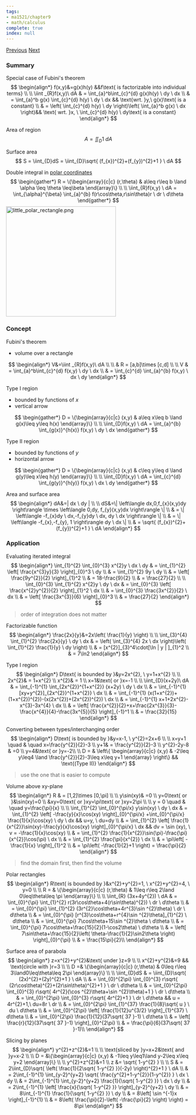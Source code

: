 ```yaml
---
tags:
- ma1521/chapter9
- math/calculus
complete: true
index: null
---
```

[Previous](/labyrinth/notes/math/ma1521/applied_partial_differentiation)   [Next](/labyrinth/notes/math/ma1521/1st_order_ODE_II)
### Summary
Special case of Fubini's theorem
$$
\begin{align*}
f(x,y)&=g(x)h(y) &&f\text{ is factorizable into individual terms} \\
\\
\iint _{R}f(x,y)\ dA & = \int_{a}^b\int_{c}^{d} g(x)h(y) \ dy \ dx \\
& = \int_{a}^b g(x) \int_{c}^{d} h(y) \ dy \ dx && \text{wrt. }y,\ g(x)\text{ is a constant} \\
& = \left( \int_{c}^{d} h(y) \ dy \right)\left( \int_{a}^b g(x) \ dx  \right)&& \text{ wrt. }x, \ \int_{c}^{d} h(y) \ dy\text{ is a constant}
\end{align*}
$$

Area of region
$$
A=\iint_{D}1 \ dA
$$

Surface area
$$
S = \iint_{D}dS = \iint_{D}\sqrt{ (f_{x})^{2}+(f_{y})^{2}+1 } \ dA
$$

Double integral in [polar coordinates](/labyrinth/notes/math/ma1521/polar_coordinates)
$$
\begin{gather*}
R = \{\begin{array}{c|c} (r,\theta) & a\leq r\leq b \land \alpha \leq \theta \leq\beta \end{array}\} \\
\\
\iint_{R}f(x,y) \ dA = \int_{\alpha}^{\beta} \int_{a}^{b} f(r\cos\theta,r\sin\theta)r \ dr  \ d\theta 
\end{gather*}
$$
<img src="/labyrinth/assets/little_polar_rectangle.png" alt="little_polar_rectangle.png" class="mx-auto" style="width:300px;">
### Concept
Fubini's theorem
- volume over a rectangle

$$
\begin{align*}
V&=\iint _{R}f(x,y)\ dA \\
\\
& R = [a,b]\times [c,d] \\
\\
V & = \int_{a}^b\int_{c}^{d} f(x,y) \ dy \ dx \\
& = \int_{c}^{d} \int_{a}^{b} f(x,y) \ dx  \ dy 
\end{align*}
$$

Type I region
- bounded by functions of $x$
- vertical arrow

$$
\begin{gather*}
D = \{\begin{array}{c|c} (x,y) & a\leq x\leq b \land g(x)\leq y\leq h(x) \end{array}\} \\
\\
\iint_{D}f(x,y) \ dA = \int_{a}^{b} \int_{g(x)}^{h(x)} f(x,y) \ dy  \ dx 
\end{gather*}
$$

Type II region
- bounded by functions of $y$
- horizontal arrow

$$
\begin{gather*}
D = \{\begin{array}{c|c} (x,y) & c\leq y\leq d \land g(y)\leq x\leq h(y) \end{array}\} \\
\\
\iint_{D}f(x,y) \ dA = \int_{c}^{d} \int_{g(y)}^{h(y)} f(x,y) \ dx  \ dy 
\end{gather*}
$$

Area and surface area
$$
\begin{align*}
dA&=| dx \ dy | \\
\\
dS&=\|  \left\langle dx,0,f_{x}(x,y)dy \right\rangle \times  \left\langle 0,dy, f_{y}(x,y)dx \right\rangle \| \\
& = \| \left\langle -f_{x}dy \ dx,-f_{y}dy \ dx, dy \ dx \right\rangle \| \\
& = \| \left\langle -f_{x},-f_{y}, 1 \right\rangle dy \ dx \| \\
& = \sqrt{ (f_{x})^{2}+(f_{y})^{2}+1 } \ dA
\end{align*}
$$
### Application
Evaluating iterated integral
$$
\begin{align*}
\int_{1}^{2} \int_{0}^{3} x^{2}y \ dx  \ dy & = \int_{1}^{2} \left[ \frac{x^{3}y}{3} \right]_{0}^3 \ dy \\
& = \int_{1}^{2} 9y \ dy \\
& = \left[ \frac{9y^{2}}{2} \right]_{1}^2 \\
& = 18-\frac{9}{2} \\
& = \frac{27}{2} \\
\\
\int_{0}^{3} \int_{1}^{2} x^{2}y \ dy  \ dx & =  \int_{0}^{3} \left[ \frac{x^{2}y^{2}}{2} \right]_{1}^2  \ dx \\
& =  \int_{0}^{3} \frac{3x^{2}}{2} \ dx \\
& = \left[ \frac{3x^{3}}{6} \right]_{0}^3 \\
& = \frac{27}{2}
\end{align*}
$$
> order of integration does not matter

Factorizable function
$$
\begin{align*}
\frac{2x}{y}&=2x\left( \frac{1}{y} \right) \\
\\
\int_{3}^{4} \int_{1}^{2} \frac{2x}{y} \ dy  \ dx & = \left( \int_{3}^{4} 2x \ dx  \right)\left( \int_{1}^{2} \frac{1}{y} \ dy  \right) \\
& = [x^{2}]_{3}^4\cdot[\ln | y | ]_{1}^2 \\
& = 7\ln2
\end{align*}
$$

Type I region
$$
\begin{align*}
D\text{ is bounded by }&y=2x^{2}, \ y=1+x^{2} \\
\\
2x^{2}& = 1+x^{2} \\
x^{2}& = 1 \\
x=1&\text{ or }x=-1 \\
\\
\iint_{D}(x+2y)\ dA & = \int_{-1}^{1} \int_{2x^{2}}^{1+x^{2}} (x+2y) \ dy  \ dx \\
& = \int_{-1}^{1} [xy+y^{2}]_{2x^{2}}^{1+x^{2}}  \ dx \\
& = \int_{-1}^{1} (x(1+x^{2})+(1+x^{2})^{2})-(x(2x^{2})+(2x^{2})^{2}) \ dx \\
& = \int_{-1}^{1} x+1+2x^{2}-x^{3}-3x^{4} \ dx \\
& = \left[ \frac{x^{2}}{2}+x+\frac{2x^{3}}{3}-\frac{x^{4}}{4}-\frac{3x^{5}}{5} \right]_{-1}^1 \\
& = \frac{32}{15}
\end{align*}
$$

Converting between types/interchanging order
$$
\begin{align*}
D\text{ is bounded by }&y=x-1, \ y^{2}=2x+6 \\
\\
x=y+1 \quad & \quad x=\frac{y^{2}}{2}-3 \\
y+1& = \frac{y^{2}}{2}-3 \\
y^{2}-2y-8 & =0 \\
y=4&\text{ or }y=-2\\
\\
D = & \left\{ \begin{array}{c|c} (x,y) & -2\leq y\leq4 \land \frac{y^{2}}{2}-3\leq x\leq y+1 \end{array} \right\} && \text{(Type II)}
\end{align*}
$$
> use the one that is easier to compute

Volume above xy-plane
$$
\begin{align*}
R & = [1,2]\times [0,\pi] \\
\\
y\sin(xy)& =0 \\
y=0\text{ or }&\sin(xy)=0 \\
&xy=0\text{ or }xy=\pi\text{ or }xy=2\pi \\
\\
y = 0 \quad & \quad y=\frac{\pi}{x} \\
\\
\int_{1}^{2} \int_{0}^{\pi/x} y\sin(xy) \ dy  \ dx & = \int_{1}^{2} \left[ -\frac{y}{x}\cos(xy) \right]_{0}^{\pi/x} +\int_{0}^{\pi/x} \frac{1}{x}\cos(xy) \ dy \ dx && u=y, \ du=dy \\
& = \int_{1}^{2} \left[ \frac{1}{x^{2}}\sin(xy)-\frac{y}{x}\cos(xy) \right]_{0}^{\pi/x} \ dx && dv = \sin (xy), \ v = -\frac{1}{x}\cos(xy) \\
& = \int_{1}^{2} \frac{1}{x^{2}}\sin(\pi)-\frac{\pi}{x^{2}}\cos(\pi) \ dx \\
& = \int_{1}^{2} \frac{\pi}{x^{2}} \ dx \\
& = \pi\left[ -\frac{1}{x} \right]_{1}^2 \\
& = \pi\left( -\frac{1}{2}+1 \right) = \frac{\pi}{2}
\end{align*}
$$
> find the domain first, then find the volume

Polar rectangles
$$
\begin{align*}
R\text{ is bounded by }&x^{2}+y^{2}=1, \ x^{2}+y^{2}=4, \ y=0 \\
\\
R = & \{\begin{array}{c|c} (r,\theta) & 1\leq r\leq 2\land 0\leq\theta\leq \pi \end{array}\} \\
\\
\iint_{R} (3x+4y^{2}) \ dA & = \int_{0}^{\pi} \int_{1}^{2} r(3r\cos\theta+4(r\sin\theta)^{2}) \ dr  \ d\theta \\
& = \int_{0}^{\pi} \int_{1}^{2} (3r^{2}\cos\theta+4r^{3}\sin ^{2}\theta) \ dr \ d\theta \\
& = \int_{0}^{\pi} [r^{3}\cos\theta+r^{4}\sin ^{2}\theta]_{1}^{2} \ d\theta \\
& = \int_{0}^{\pi} 7\cos\theta+15\sin ^{2}\theta \ d\theta \\
& = \int_{0}^{\pi} 7\cos\theta+\frac{15}{2}(1-\cos2\theta) \ d\theta \\
& = \left[ 7\sin\theta+\frac{15}{2}\left( \theta-\frac{1}{2}\sin2\theta \right) \right]_{0}^{\pi} \\
& = \frac{15\pi}{2}\\
\end{align*}
$$

Surface area of parabola
$$
\begin{align*}
z=x^{2}+y^{2}&\text{ under }z=9 \\
\\
x^{2}+y^{2}&=9 && \text{circle with }r=3 \\
\\
D =& \{\begin{array}{c|c} (r,\theta) & 0\leq r\leq 3\land0\leq\theta\leq 2\pi \end{array}\} \\
\\
\iint_{D}dS & = \iint_{D}\sqrt{ (2x)^{2}+(2y)^{2}+1 } \ dA \\
& = \int_{0}^{2\pi} \int_{0}^{3}  r\sqrt{ (2r\cos\theta)^{2}+(2r\sin\theta)^{2}+1 } \ dr  \ d\theta \\
& = \int_{0}^{2\pi} \int_{0}^{3}  r\sqrt{ 4r^{2}(\cos ^{2}\theta+\sin ^{2}\theta)+1 } \ dr  \ d\theta \\
& = \int_{0}^{2\pi} \int_{0}^{3}  r\sqrt{ 4r^{2}+1 } \ dr  \ d\theta && u = 4r^{2}+1,\ du=8r \ dr \\
& = \int_{0}^{2\pi} \int_{1}^{37}  \frac{1}{8}\sqrt{ u } \ du  \ d\theta \\
& = \int_{0}^{2\pi} \left[ \frac{1}{12}u^{3/2} \right]_{1}^{37} \ d\theta \\
& = \int_{0}^{2\pi} \frac{1}{12}(37\sqrt{ 37 }-1) \ d\theta \\
& = \left[ \frac{r}{12}(37\sqrt{ 37 }-1) \right]_{0}^{2\pi} \\
& = \frac{\pi}{6}(37\sqrt{ 37 }-1)\\
\end{align*}
$$

Slicing by planes
$$
\begin{align*}
y^{2}+z^{2}&=1 \\
\\
\text{sliced by }y=x+2&\text{ and }y=x-2 \\
\\
D = &\{\begin{array}{c|c} (x,y) & -1\leq y\leq1\land y-2\leq x\leq y+2 \end{array}\} \\
\\
y^{2}+z^{2}&=1 \\
z &= \sqrt{ 1-y^{2} } \\
\\
S & = 2\iint_{D}\sqrt{ \left( \frac{1}{2\sqrt{ 1-y^{2} }}(-2y) \right)^{2}+1 } \ dA \\
& = 2\int_{-1}^{1} \int_{y-2}^{y+2} \sqrt{ \frac{y^{2}+1-y^{2}}{1-y^{2}} } \ dx \ dy \\
& = 2\int_{-1}^{1} \int_{y-2}^{y+2} \frac{1}{\sqrt{ 1-y^{2} }} \ dx \ dy \\
& = 2\int_{-1}^{1} \left[ \frac{x}{\sqrt{ 1-y^{2} }} \right]_{y-2}^{y+2} \ dy \\
& = 8\int_{-1}^{1} \frac{1}{\sqrt{ 1-y^{2} }} \ dy \\
& = 8\left[ \sin ^{-1}x \right]_{-1}^{1} \\
& = 8\left( \frac{\pi}{2}-\left( -\frac{\pi}{2} \right) \right) = 8\pi
\end{align*}
$$